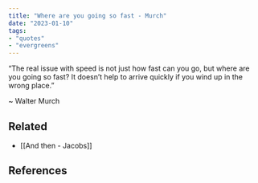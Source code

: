 ```yaml
---
title: "Where are you going so fast - Murch"
date: "2023-01-10"
tags:
- "quotes"
- "evergreens"
---
```


“The real issue with speed is not just how fast can you go, but where are you going so fast? It doesn’t help to arrive quickly if you wind up in the wrong place.”

~ Walter Murch

## Related

- [[And then - Jacobs]]

## References